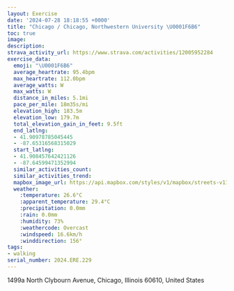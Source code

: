 ```yaml
---
layout: Exercise
date: '2024-07-28 18:18:55 +0000'
title: "Chicago / Chicago, Northwestern University \U0001F6B6"
toc: true
image:
description:
strava_activity_url: https://www.strava.com/activities/12005952284
exercise_data:
  emoji: "\U0001F6B6"
  average_heartrate: 95.4bpm
  max_heartrate: 112.0bpm
  average_watts: W
  max_watts: W
  distance_in_miles: 5.1mi
  pace_per_mile: 18m35s/mi
  elevation_high: 183.5m
  elevation_low: 179.7m
  total_elevation_gain_in_feet: 9.5ft
  end_latlng:
  - 41.90978785045445
  - -87.65316568315029
  start_latlng:
  - 41.908457642421126
  - -87.64599471352994
  similar_activities_count:
  similar_activities_trend:
  mapbox_image_url: https://api.mapbox.com/styles/v1/mapbox/streets-v11/static/path-5+787af2-1.0(ebx~Fzc%7DuOr%40eAd%40%7B%40DAd%40s%40n%40gATY%5Eu%40%5Ee%40fA%7BA%60AeBdHuKl%40gARq%40Bu%40EuCBe%40AQ%3F%5DCy%40D%5B%40cBI%7DDDgDEuECsEE%7BADqBAwBLoABq%40A%7BH%40o%40Fc%40NOVKVAdA%40GZ%3F%60%40Ki%40gAQv%40C%5EK~%40i%40l%40YbG%7BBzAe%40x%40_%40vEaBbK%7DDfC_ALKHQL_BJg%40LWROXIh%40EdFIJGJe%40LO%5EKl%40CUp%40%40B_Bb%40oAGgDD_BGQBWFsAh%40i%40LIHCPHfB%3FXEd%40KZKROPWRo%40VuBj%40_%40TaAr%40%5DNoCt%40oCbAuBp%40%7DB%60Ak%40%5Ee%40RcAZ%7B%40Rm%40HeAFQHKLMh%40KpCIZAND%60NAXCRKJWDkFDe%40BYFMPGj%40A~%40DxBC%5CGTGDOD_BY%3FSBZCJIDe%40DOJEJANFzBJ~O%3Fv%40EXONa%40FkB%3FaCHcD%40%5DFIPCp%40FzGBvOBdFAx%40FNARHLr%40j%40p%40ZnA%7C%40BDAHFL%40JCLIRsBbDYh%40CN%3FLPt%40%40VKd%40Yn%40qCz%40QBKXIj%40Ej%40AjDDDF%40dAELBHFFVBj%40BzBCv%40K%5ESPi%40JOHKPER),pin-s-s+e5b22e(-87.64494,41.90771),pin-s-f+89ae00(-87.65141999999993,41.90986000000001)/auto/800x800?access_token=pk.eyJ1Ijoiam9zaGJlY2ttYW4iLCJhIjoiY205eWR2aDd1MWZ6djJrbXc4a3M0bWZleiJ9.XiG9OWkNcZk2QzjJbxLB4A
  weather:
    :temperature: 26.6°C
    :apparent_temperature: 29.4°C
    :precipitation: 0.0mm
    :rain: 0.0mm
    :humidity: 73%
    :weathercode: Overcast
    :windspeed: 16.6km/h
    :winddirection: 156°
tags:
- walking
serial_number: 2024.ERE.229
---
```

1499a North Clybourn Avenue, Chicago, Illinois 60610, United States
